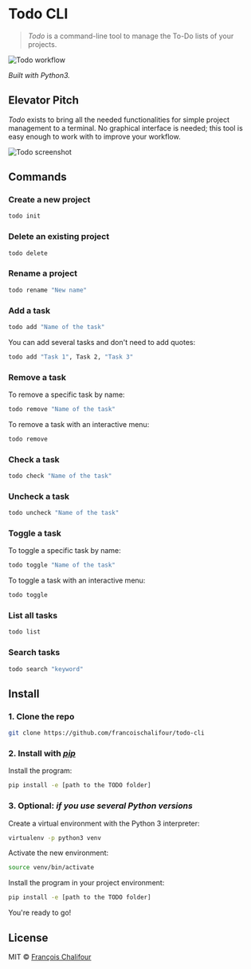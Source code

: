 # Todo CLI

> *Todo* is a command-line tool to manage the To-Do lists of your projects.

![Todo workflow](https://cloud.githubusercontent.com/assets/6137112/15512100/8da8cc10-21de-11e6-9d16-3d41654aaa7d.gif)

*Built with Python3.*

## Elevator Pitch

*Todo* exists to bring all the needed functionalities for simple project management to a terminal. No graphical interface is needed; this tool is easy enough to work with to improve your workflow.

![Todo screenshot](https://cloud.githubusercontent.com/assets/6137112/15250305/732b4056-1924-11e6-8609-d1918e902b4b.png)

## Commands

### Create a new project

```sh
todo init
```

### Delete an existing project

```sh
todo delete
```

### Rename a project

```sh
todo rename "New name"
```

### Add a task

```sh
todo add "Name of the task"
```

You can add several tasks and don't need to add quotes:

```sh
todo add "Task 1", Task 2, "Task 3"
```

### Remove a task

To remove a specific task by name:

```sh
todo remove "Name of the task"
```

To remove a task with an interactive menu:

```sh
todo remove
```

### Check a task

```sh
todo check "Name of the task"
```

### Uncheck a task

```sh
todo uncheck "Name of the task"
```

### Toggle a task

To toggle a specific task by name:

```sh
todo toggle "Name of the task"
```

To toggle a task with an interactive menu:

```sh
todo toggle
```

### List all tasks

```sh
todo list
```

### Search tasks

```sh
todo search "keyword"
```

## Install

### 1. Clone the repo

```sh
git clone https://github.com/francoischalifour/todo-cli
```

### 2. Install with [*pip*](https://github.com/pypa/pip)

Install the program:

```sh
pip install -e [path to the TODO folder]
```

### 3. Optional: *if you use several Python versions*

Create a virtual environment with the Python 3 interpreter:

```sh
virtualenv -p python3 venv
```

Activate the new environment:

```sh
source venv/bin/activate
```

Install the program in your project environment:

```sh
pip install -e [path to the TODO folder]
```

You're ready to go!

## License

MIT © [François Chalifour](http://francoischalifour.com)
